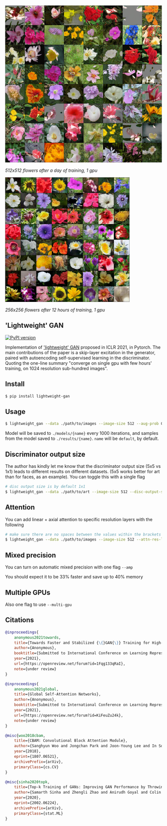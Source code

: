 <img src="./sample.jpg" width="600px"></img>

*512x512 flowers after a day of training, 1 gpu*

<img src="./sample-256.jpg" width="400px"></img>

*256x256 flowers after 12 hours of training, 1 gpu*

## 'Lightweight' GAN

[![PyPI version](https://badge.fury.io/py/lightweight-gan.svg)](https://badge.fury.io/py/lightweight-gan)

Implementation of <a href="https://openreview.net/forum?id=1Fqg133qRaI">'lightweight' GAN</a> proposed in ICLR 2021, in Pytorch. The main contributions of the paper is a skip-layer excitation in the generator, paired with autoencoding self-supervised learning in the discriminator. Quoting the one-line summary "converge on single gpu with few hours' training, on 1024 resolution sub-hundred images".

## Install

```bash
$ pip install lightweight-gan
```

## Usage

```bash
$ lightweight_gan --data ./path/to/images --image-size 512 --aug-prob 0.2
```

Model will be saved to `./models/{name}` every 1000 iterations, and samples from the model saved to `./results/{name}`. `name` will be `default`, by default.

## Discriminator output size

The author has kindly let me know that the discriminator output size (5x5 vs 1x1) leads to different results on different datasets. (5x5 works better for art than for faces, as an example). You can toggle this with a single flag

```bash
# disc output size is by default 1x1
$ lightweight_gan --data ./path/to/art --image-size 512 --disc-output-size 5
```

## Attention

You can add linear + axial attention to specific resolution layers with the following

```bash
# make sure there are no spaces between the values within the brackets []
$ lightweight_gan --data ./path/to/images --image-size 512 --attn-res-layers [32,64]
```

## Mixed precision

You can turn on automatic mixed precision with one flag `--amp`

You should expect it to be 33% faster and save up to 40% memory

## Multiple GPUs

Also one flag to use `--multi-gpu`

## Citations

```bibtex
@inproceedings{
    anonymous2021towards,
    title={Towards Faster and Stabilized {\{}GAN{\}} Training for High-fidelity Few-shot Image Synthesis},
    author={Anonymous},
    booktitle={Submitted to International Conference on Learning Representations},
    year={2021},
    url={https://openreview.net/forum?id=1Fqg133qRaI},
    note={under review}
}
```

```bibtex
@inproceedings{
    anonymous2021global,
    title={Global Self-Attention Networks},
    author={Anonymous},
    booktitle={Submitted to International Conference on Learning Representations},
    year={2021},
    url={https://openreview.net/forum?id=KiFeuZu24k},
    note={under review}
}
```

```bibtex
@misc{woo2018cbam,
    title={CBAM: Convolutional Block Attention Module}, 
    author={Sanghyun Woo and Jongchan Park and Joon-Young Lee and In So Kweon},
    year={2018},
    eprint={1807.06521},
    archivePrefix={arXiv},
    primaryClass={cs.CV}
}
```

```bibtex
@misc{sinha2020topk,
    title={Top-k Training of GANs: Improving GAN Performance by Throwing Away Bad Samples},
    author={Samarth Sinha and Zhengli Zhao and Anirudh Goyal and Colin Raffel and Augustus Odena},
    year={2020},
    eprint={2002.06224},
    archivePrefix={arXiv},
    primaryClass={stat.ML}
}
```
